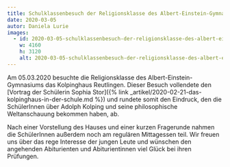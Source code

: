 ```yaml
---
title: Schulklassenbesuch der Religionsklasse des Albert-Einstein-Gymnasiums
date: 2020-03-05
autor: Daniela Lurie
images:
  - id: 2020-03-05-schulklassenbesuch-der-religionsklasse-des-albert-einstein-gymnasiums-1
    w: 4160
    h: 3120
    alt: 2020-03-05-schulklassenbesuch-der-religionsklasse-des-albert-einstein-gymnasiums-1
---
```


<!--mehr-->

Am 05.03.2020 besuchte die Religionsklasse des Albert-Einstein-Gymnasiums das Kolpinghaus Reutlingen. Dieser Besuch vollendete den
[Vortrag der Schülerin Sophia Stor]({% link _artikel/2020-02-21-das-kolpinghaus-in-der-schule.md %}) und rundete somit den Eindruck, den die SchülerInnen über Adolph Kolping und seine philosophische Weltanschauung bekommen haben, ab.

Nach einer Vorstellung des Hauses und einer kurzen Fragerunde nahmen die SchülerInnen außerdem noch am regulären Mittagessen teil.
Wir freuen uns über das rege Interesse der jungen Leute und wünschen den angehenden Abiturienten und Abiturientinnen viel Glück bei ihren Prüfungen.
